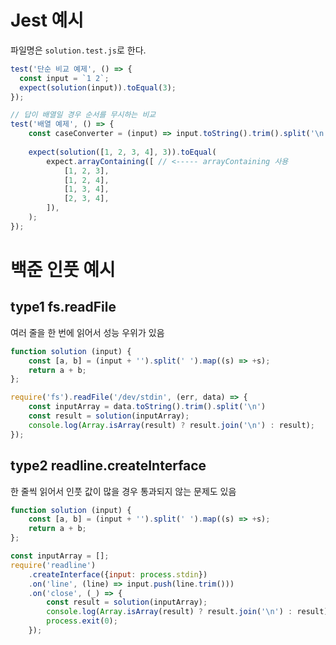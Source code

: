 # Jest 예시

파일명은 `solution.test.js`로 한다.

```javascript
test('단순 비교 예제', () => {
  const input = `1 2`;
  expect(solution(input)).toEqual(3);
});

// 답이 배열일 경우 순서를 무시하는 비교
test('배열 예제', () => {
    const caseConverter = (input) => input.toString().trim().split('\n');
    
    expect(solution([1, 2, 3, 4], 3)).toEqual(
        expect.arrayContaining([ // <----- arrayContaining 사용
            [1, 2, 3],
            [1, 2, 4],
            [1, 3, 4],
            [2, 3, 4],
        ]),
    );
});

```

# 백준 인풋 예시
## type1 fs.readFile
여러 줄을 한 번에 읽어서 성능 우위가 있음

```js
function solution (input) {
    const [a, b] = (input + '').split(' ').map((s) => +s);
    return a + b;
};

require('fs').readFile('/dev/stdin', (err, data) => {
    const inputArray = data.toString().trim().split('\n')
    const result = solution(inputArray);
    console.log(Array.isArray(result) ? result.join('\n') : result);
});
```

## type2 readline.createInterface
한 줄씩 읽어서 인풋 값이 많을 경우 통과되지 않는 문제도 있음

```javascript
function solution (input) {
    const [a, b] = (input + '').split(' ').map((s) => +s);
    return a + b;
};

const inputArray = [];
require('readline')
    .createInterface({input: process.stdin})
    .on('line', (line) => input.push(line.trim()))
    .on('close', (_) => {
        const result = solution(inputArray);
        console.log(Array.isArray(result) ? result.join('\n') : result);
        process.exit(0);
    });
```



